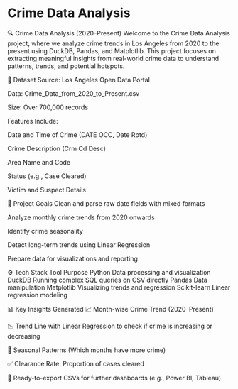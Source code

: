 # Crime Data Analysis

🔍 Crime Data Analysis (2020–Present)
Welcome to the Crime Data Analysis project, where we analyze crime trends in Los Angeles from 2020 to the present using DuckDB, Pandas, and Matplotlib. This project focuses on extracting meaningful insights from real-world crime data to understand patterns, trends, and potential hotspots.

📁 Dataset
Source: Los Angeles Open Data Portal

Data: Crime_Data_from_2020_to_Present.csv

Size: Over 700,000 records

Features Include:

Date and Time of Crime (DATE OCC, Date Rptd)

Crime Description (Crm Cd Desc)

Area Name and Code

Status (e.g., Case Cleared)

Victim and Suspect Details

🧠 Project Goals
Clean and parse raw date fields with mixed formats

Analyze monthly crime trends from 2020 onwards

Identify crime seasonality

Detect long-term trends using Linear Regression

Prepare data for visualizations and reporting

⚙️ Tech Stack
Tool	Purpose
Python	Data processing and visualization
DuckDB	Running complex SQL queries on CSV directly
Pandas	Data manipulation
Matplotlib	Visualizing trends and regression
Scikit-learn	Linear regression modeling

📊 Key Insights Generated
📈 Month-wise Crime Trend (2020–Present)

📉 Trend Line with Linear Regression to check if crime is increasing or decreasing

📆 Seasonal Patterns (Which months have more crime)

✅ Clearance Rate: Proportion of cases cleared

📌 Ready-to-export CSVs for further dashboards (e.g., Power BI, Tableau)

